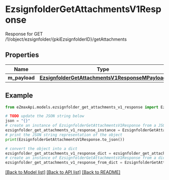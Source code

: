 # EzsignfolderGetAttachmentsV1Response

Response for GET /1/object/ezsignfolder/{pkiEzsignfolderID}/getAttachments

## Properties

Name | Type | Description | Notes
------------ | ------------- | ------------- | -------------
**m_payload** | [**EzsignfolderGetAttachmentsV1ResponseMPayload**](EzsignfolderGetAttachmentsV1ResponseMPayload.md) |  | 

## Example

```python
from eZmaxApi.models.ezsignfolder_get_attachments_v1_response import EzsignfolderGetAttachmentsV1Response

# TODO update the JSON string below
json = "{}"
# create an instance of EzsignfolderGetAttachmentsV1Response from a JSON string
ezsignfolder_get_attachments_v1_response_instance = EzsignfolderGetAttachmentsV1Response.from_json(json)
# print the JSON string representation of the object
print(EzsignfolderGetAttachmentsV1Response.to_json())

# convert the object into a dict
ezsignfolder_get_attachments_v1_response_dict = ezsignfolder_get_attachments_v1_response_instance.to_dict()
# create an instance of EzsignfolderGetAttachmentsV1Response from a dict
ezsignfolder_get_attachments_v1_response_from_dict = EzsignfolderGetAttachmentsV1Response.from_dict(ezsignfolder_get_attachments_v1_response_dict)
```
[[Back to Model list]](../README.md#documentation-for-models) [[Back to API list]](../README.md#documentation-for-api-endpoints) [[Back to README]](../README.md)


